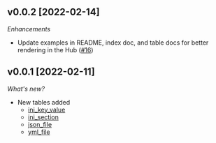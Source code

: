## v0.0.2 [2022-02-14]

_Enhancements_

- Update examples in README, index doc, and table docs for better rendering in the Hub ([#16](https://github.com/turbot/steampipe-plugin-config/pull/16))

## v0.0.1 [2022-02-11]

_What's new?_

- New tables added
  - [ini_key_value](https://hub.steampipe.io/plugins/turbot/config/tables/ini_key_value)
  - [ini_section](https://hub.steampipe.io/plugins/turbot/config/tables/ini_section)
  - [json_file](https://hub.steampipe.io/plugins/turbot/config/tables/json_file)
  - [yml_file](https://hub.steampipe.io/plugins/turbot/config/tables/yml_file)
